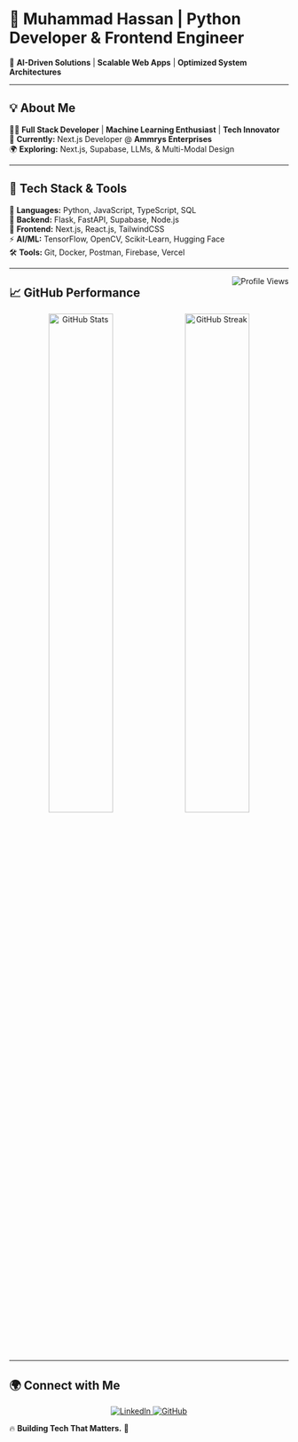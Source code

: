 # 👑 Muhammad Hassan | Python Developer & Frontend Engineer  

🔹 **AI-Driven Solutions** | **Scalable Web Apps** | **Optimized System Architectures**  

---

## 💡 About Me  
👨‍💻 **Full Stack Developer** | **Machine Learning Enthusiast** | **Tech Innovator**  
🚀 **Currently:** Next.js Developer @ **Ammrys Enterprises**  
🌍 **Exploring:** Next.js, Supabase, LLMs, & Multi-Modal Design  

---

## 🚀 Tech Stack & Tools  
🧠 **Languages:** Python, JavaScript, TypeScript, SQL  
🔩 **Backend:** Flask, FastAPI, Supabase, Node.js  
🎨 **Frontend:** Next.js, React.js, TailwindCSS  
⚡ **AI/ML:** TensorFlow, OpenCV, Scikit-Learn, Hugging Face  
🛠 **Tools:** Git, Docker, Postman, Firebase, Vercel  

---

<img src="https://komarev.com/ghpvc/?username=muhammadhassan&label=Profile%20views&color=11eb11&style=for-the-badge" alt="Profile Views" align="right" />

## 📈 GitHub Performance  
<p align="center">
  <img src="https://github-readme-stats.vercel.app/api?username=muhammadhassan&show_icons=true&theme=highcontrast" width="48%" alt="GitHub Stats">
  <img src="https://github-readme-streak-stats.herokuapp.com/?user=muhammadhassan&theme=highcontrast" width="48%" alt="GitHub Streak">
</p>

---

## 🌍 Connect with Me  
<p align="center">
  <a href="https://linkedin.com/in/muhammadhassan">
    <img src="https://img.shields.io/badge/LinkedIn-0077B5?style=for-the-badge&logo=linkedin&logoColor=white" alt="LinkedIn">
  </a>
  <a href="https://github.com/muhammadhassan">
    <img src="https://img.shields.io/badge/GitHub-000?style=for-the-badge&logo=github&logoColor=white" alt="GitHub">
  </a>
</p>

🔥 **Building Tech That Matters.** 🚀  
